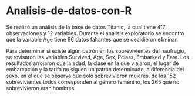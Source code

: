 # Analisis-de-datos-con-R
Se realizó un análisis de la base de datos Titanic, la cual tiene 417 observaciones y 12 variables. Durante el análisis exploratorio se encontró que la variable Age tiene 86 datos faltantes que se decidieron eliminar.

Para determinar si existe algún patrón en los sobrevivientes del naufragio, se revisaron las variables Survived, Age, Sex, Pclass, Embarked y Fare. Los resultados arrojaron que la edad, la clase en la que viajaron, el lugar de embarcación y la tarifa no siguen un patrón determinado, a diferencia del sexo, en el que se observa que solo sobrevivieron mujeres, de los 152 sobrevivientes todos corresponden al género femenino, los 265 que no sobrevivieron eran hombres. 
